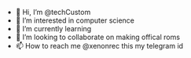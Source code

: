 - 👋 Hi, I’m @techCustom
- 👀 I’m interested in computer science
- 🌱 I’m currently learning 
- 💞️ I’m looking to collaborate on making offical roms
- 📫 How to reach me @xenonrec this my telegram id
<!---
techCustom/techCustom is a ✨ special ✨ repository because its `README.md` (this file) appears on your GitHub profile.
You can click the Preview link to take a look at your changes.
--->
